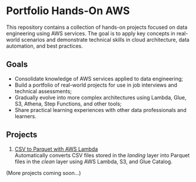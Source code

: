 # Portfolio Hands-On AWS

This repository contains a collection of hands-on projects focused on data engineering using AWS services. The goal is to apply key concepts in real-world scenarios and demonstrate technical skills in cloud architecture, data automation, and best practices.

## Goals

- Consolidate knowledge of AWS services applied to data engineering;
- Build a portfolio of real-world projects for use in job interviews and technical assessments;
- Gradually evolve into more complex architectures using Lambda, Glue, S3, Athena, Step Functions, and other tools;
- Share practical learning experiences with other data professionals and learners.

## Projects

1. [CSV to Parquet with AWS Lambda](./csv-to-parquet-lambda)  
   Automatically converts CSV files stored in the *landing* layer into Parquet files in the *clean* layer using AWS Lambda, S3, and Glue Catalog.

(More projects coming soon...)
